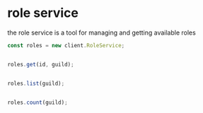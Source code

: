 # role service
the role service is a tool for managing and getting available roles
```js
const roles = new client.RoleService;


roles.get(id, guild);


roles.list(guild);


roles.count(guild);
```
